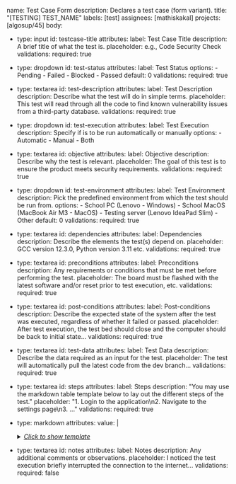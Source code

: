 name: Test Case Form
description: Declares a test case (form variant).
title: "[TESTING] TEST_NAME"
labels: [test]
assignees: [mathiskakal]
projects: [algosup/45]
body:

  - type: input
    id: testcase-title
    attributes:
      label: Test Case Title
      description: A brief title of what the test is.
      placeholder: e.g., Code Security Check
    validations:
      required: true

  - type: dropdown
    id: test-status
    attributes:
      label: Test Status
      options:
        - Pending
        - Failed
        - Blocked
        - Passed
      default: 0
    validations:
      required: true


  - type: textarea
    id: test-description
    attributes:
      label: Test Description
      description: Describe what the test will do in simple terms.
      placeholder: This test will read through all the code to find known vulnerability issues from a third-party database.
    validations:
      required: true

  - type: dropdown
    id: test-execution
    attributes:
      label: Test Execution
      description: Specify if is to be run automatically or manually
      options:
        - Automatic
        - Manual
        - Both

  - type: textarea
    id: objective
    attributes:
      label: Objective
      description: Describe why the test is relevant.
      placeholder: The goal of this test is to ensure the product meets security requirements.
    validations:
      required: true

  - type: dropdown
    id: test-environment
    attributes:
      label: Test Environment
      description: Pick the predefined environment from which the test should be run from.
      options:
        - School PC (Lenovo - Windows)
        - School MacOS (MacBook Air M3 - MacOS)
        - Testing server (Lenovo IdeaPad Slim)
        - Other
      default: 0
    validations:
      required: true

  - type: textarea
    id: dependencies
    attributes:
      label: Dependencies
      description: Describe the elements the test(s) depend on.
      placeholder: GCC version 12.3.0, Python version 3.11 etc.
    validations:
      required: true

  - type: textarea
    id: preconditions
    attributes:
      label: Preconditions
      description: Any requirements or conditions that must be met before performing the test.
      placeholder: The board must be flashed with the latest software and/or reset prior to test execution, etc.
    validations:
      required: true

  - type: textarea
    id: post-conditions
    attributes:
      label: Post-conditions
      description: Describe the expected state of the system after the test was executed, regardless of whether it failed or passed.
      placeholder: After test execution, the test bed should close and the computer should be back to initial state...
    validations:
      required: true

  - type: textarea
    id: test-data
    attributes:
      label: Test Data
      description: Describe the data required as an input for the test.
      placeholder: The test will automatically pull the latest code from the dev branch...
    validations:
      required: true

  - type: textarea
    id: steps
    attributes:
      label: Steps
      description: "You may use the markdown table template below to lay out the different steps of the test."
      placeholder: "1. Login to the application\n2. Navigate to the settings page\n3. ..."
    validations:
      required: true

  - type: markdown
    attributes:
      value: |
        <details><summary><ins><em>Click to show template</em></ins></summary><br>
        
        \| Step ID \| Step Description \| Step Date \| Expected Results \| Actual Results \| Pass / Fail \| Add. Notes\|
        \|--------\|--------\|--------\|--------\|--------\|--------\|--------\|
        \| O \| Cell \| Cell \| Cell \| Cell \| Cell \| Cell \|
        \| 1 \| Cell \| Cell \| Cell \| Cell \| Cell \| Cell \|
        \| 2 \| Cell \| Cell \| Cell \| Cell \| Cell \| Cell \|
        
        </details>

  - type: textarea
    id: notes
    attributes:
      label: Notes
      description: Any additional comments or observations.
      placeholder: I noticed the test execution briefly interrupted the connection to the internet...
    validations:
      required: false
